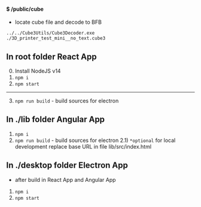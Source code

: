 #### $ /public/cube

- locate cube file and decode to BFB

`../../Cube3Utils/Cube3Decoder.exe ./3D_printer_test_mini__no_text.cube3`

## In root folder React App
0) Install NodeJS v14
1) `npm i`
2) `npm start`
----------------------------------------------------------------
3) `npm run build` - build sources for electron

## In ./lib folder Angular App
1) `npm i`
2) `npm run build` - build sources for electron
2.1) `*optional` for local development replace base URL in file lib/src/index.html

## In ./desktop folder Electron App
* after build in React App and Angular App
1) `npm i`
2) `npm start`
